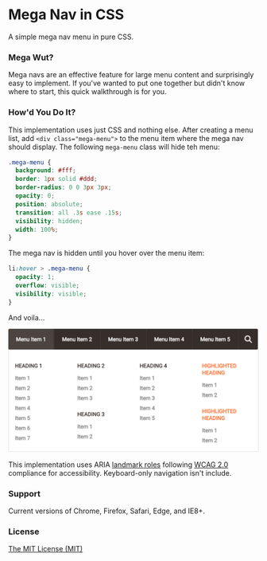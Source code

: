 # Mega Nav in CSS

A simple mega nav menu in pure CSS.


### Mega Wut?

Mega navs are an effective feature for large menu content and surprisingly easy to implement. If you've wanted to put one together but didn't know where to start, this quick walkthrough is for you.


### How'd You Do It?

This implementation uses just CSS and nothing else. After creating a menu list, add `<div class="mega-menu">` to the menu item where the mega nav should display. The following `mega-menu` class will hide teh menu:

```css
.mega-menu {
  background: #fff;
  border: 1px solid #ddd;
  border-radius: 0 0 3px 3px;
  opacity: 0;
  position: absolute;
  transition: all .3s ease .15s;
  visibility: hidden;
  width: 100%;
}
```

The mega nav is hidden until you hover over the menu item:

```css
li:hover > .mega-menu {
  opacity: 1;
  overflow: visible;
  visibility: visible;
}
```

And voila...

![Mega nav image 1](img/menu.png)

This implementation uses ARIA [landmark roles](http://www.w3.org/TR/wai-aria/roles#landmark_roles) following [WCAG 2.0](http://www.w3.org/TR/WCAG/) compliance for accessibility. Keyboard-only navigation isn't include.


### Support

Current versions of Chrome, Firefox, Safari, Edge, and IE8+.


### License

[The MIT License (MIT)](https://github.com/AllThingsSmitty/mega-nav/blob/master/LICENSE)